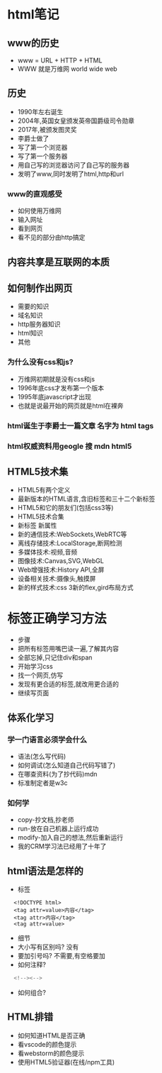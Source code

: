 # html笔记
## www的历史
* www = URL + HTTP + HTML
* WWW 就是万维网 world wide web

## 历史
* 1990年左右诞生
* 2004年,英国女皇颁发英帝国爵级司令勋章
*  2017年,被颁发图灵奖
* 李爵士做了
*  写了第一个浏览器
*  写了第一个服务器
*  用自己写的浏览器访问了自己写的服务器
*  发明了www,同时发明了html,http和url

### www的直观感受
* 如何使用万维网
*  输入网址
*  看到网页
*  看不见的部分由http搞定
## 内容共享是互联网的本质

## 如何制作出网页
* 需要的知识
*  域名知识
*  http服务器知识
*  html知识
*  其他
### 为什么没有css和js?
*  万维网初期就是没有css和js
*  1996年底css才发布第一个版本
*  1995年底javascript才出现
*  也就是说最开始的网页就是html在裸奔

### html诞生于李爵士一篇文章 名字为 html tags
### html权威资料用geogle 搜 mdn html5

## HTML5技术集
* HTML5有两个定义
*  最新版本的HTML语言,含旧标签和三十二个新标签
*  HTML5和它的朋友们(包括css3等)
* HTML5技术合集
*  新标签 新属性
*  新的通信技术:WebSockets,WebRTC等
*  离线存储技术:LocalStorage,断网检测
*  多媒体技术:视频,音频
*  图像技术:Canvas,SVG,WebGL
*  Web增强技术:History APl,全屏
*  设备相关技术:摄像头,触摸屏
*  新的样式技术:css 3新的flex,gird布局方式

# 标签正确学习方法
* 步骤
*  把所有标签用嘴巴读一遍,了解其内容
*  全部忘掉,只记住div和span
*  开始学习css
*  找一个网页,仿写
*  发现有更合适的标签,就改用更合适的
*  继续写页面
## 体系化学习
### 学一门语言必须学会什么
*  语法(怎么写代码)
*  如何调试(怎么知道自己代码写错了)
*  在哪查资料(为了抄代码)mdn
*  标准制定者是w3c
### 如何学
*  copy-抄文档,抄老师
*  run-放在自己机器上运行成功
*  modify-加入自己的想法,然后重新运行
*  我的CRM学习法已经用了十年了

## html语法是怎样的
* 标签
```
  <!DOCTYPE html>
  <tag attr=value>内容</tag>
  <tag attr>内容</tag>
  <tag attr=value>
```  
* 细节
*  大小写有区别吗? 没有
*  要加引号吗? 不需要,有空格要加
*  如何注释?
```javascript
  <!--><-->
```  
*  如何组合?
## HTML排错
* 如何知道HTML是否正确
*  看vscode的颜色提示
*  看webstorm的颜色提示
*  使用HTML5验证器(在线/npm工具)



  


